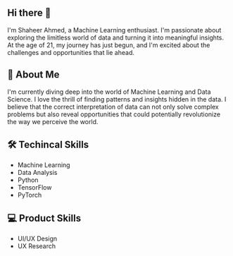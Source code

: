 ## Hi there 👋

<!--
**boringcuriosity/boringcuriosity** is a ✨ _special_ ✨ repository because its `README.md` (this file) appears on your GitHub profile.

Here are some ideas to get you started:

- 🔭 I’m currently working on ...
- 🌱 I’m currently learning ...
- 👯 I’m looking to collaborate on ...
- 🤔 I’m looking for help with ...
- 💬 Ask me about ...
- 📫 How to reach me: ...
- 😄 Pronouns: ...
- ⚡ Fun fact: ...
-->

I'm Shaheer Ahmed, a Machine Learning enthusiast. I'm passionate about exploring the limitless world of data and turning it into meaningful insights. At the age of 21, my journey has just begun, and I'm excited about the challenges and opportunities that lie ahead.

## 🚀 About Me
I'm currently diving deep into the world of Machine Learning and Data Science. I love the thrill of finding patterns and insights hidden in the data. I believe that the correct interpretation of data can not only solve complex problems but also reveal opportunities that could potentially revolutionize the way we perceive the world.

## 🛠️ Techincal Skills
- Machine Learning
- Data Analysis
- Python
- TensorFlow
- PyTorch

## 💻 Product Skills 
- UI/UX Design
- UX Research
